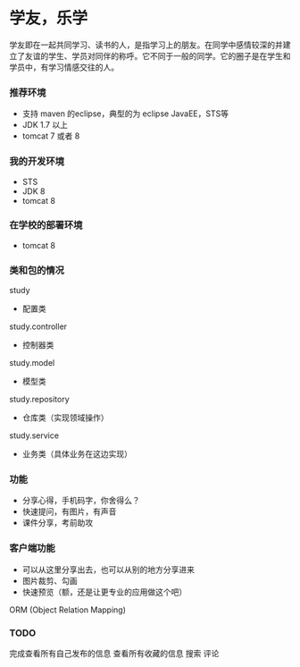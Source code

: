 学友，乐学
========

学友即在一起共同学习、读书的人，是指学习上的朋友。在同学中感情较深的并建立了友谊的学生、学员对同伴的称呼。它不同于一般的同学。它的圈子是在学生和学员中，有学习情感交往的人。


### 推荐环境

 - 支持 maven 的eclipse，典型的为 eclipse JavaEE，STS等
 - JDK 1.7 以上
 - tomcat 7 或者 8
 
### 我的开发环境

 - STS
 - JDK 8
 - tomcat 8
 
### 在学校的部署环境

 - tomcat 8
 

### 类和包的情况

study
 - 配置类

study.controller
 - 控制器类

study.model
 - 模型类

study.repository
 - 仓库类（实现领域操作）

study.service
 - 业务类（具体业务在这边实现）
 

### 功能

- 分享心得，手机码字，你舍得么？
- 快速提问，有图片，有声音
- 课件分享，考前助攻

### 客户端功能

- 可以从这里分享出去，也可以从别的地方分享进来
- 图片裁剪、勾画
- 快速预览（额，还是让更专业的应用做这个吧）


 
ORM (Object Relation Mapping)


### TODO

完成查看所有自己发布的信息
查看所有收藏的信息
搜索
评论




 
